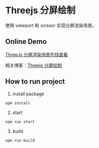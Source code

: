 # Threejs 分屏绘制

使用 viewport 和 scissor 实现分屏渲染场景。

## Online Demo

[ThreeJs 分屏渲染场景在线查看](https://pengfeiw.github.io/threejs-split-render)

相关博客：[Threejs 分屏绘制](https://pengfeixc.com/blogs/computer-graphics/threejs-split-screen-render)

## How to run project

1. install package

```
npm install
```

2. start

```
npm run start
```

3. build

```
npm run build
```
